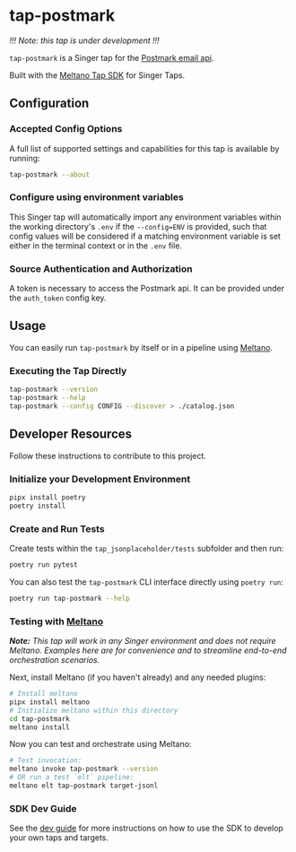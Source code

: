 # tap-postmark

*!!! Note: this tap is under development !!!*

`tap-postmark` is a Singer tap for the [Postmark email api](https://postmarkapp.com/developer/api/overview).

Built with the [Meltano Tap SDK](https://sdk.meltano.com) for Singer Taps.

<!--

Developer TODO: Update the below as needed to correctly describe the install procedure. For instance, if you do not have a PyPi repo, or if you want users to directly install from your git repo, you can modify this step as appropriate.

## Installation

Install from PyPi:

```bash
pipx install tap-postmark
```

Install from GitHub:

```bash
pipx install git+https://github.com/ORG_NAME/tap-postmark.git@main
```

-->

## Configuration

### Accepted Config Options

<!--
Developer TODO: Provide a list of config options accepted by the tap.

This section can be created by copy-pasting the CLI output from:

```
tap-postmark --about --format=markdown
```
-->

A full list of supported settings and capabilities for this
tap is available by running:

```bash
tap-postmark --about
```

### Configure using environment variables

This Singer tap will automatically import any environment variables within the working directory's
`.env` if the `--config=ENV` is provided, such that config values will be considered if a matching
environment variable is set either in the terminal context or in the `.env` file.

### Source Authentication and Authorization

A token is necessary to access the Postmark api. It can be provided under the `auth_token` config key.

## Usage

You can easily run `tap-postmark` by itself or in a pipeline using [Meltano](https://meltano.com/).

### Executing the Tap Directly

```bash
tap-postmark --version
tap-postmark --help
tap-postmark --config CONFIG --discover > ./catalog.json
```

## Developer Resources

Follow these instructions to contribute to this project.

### Initialize your Development Environment

```bash
pipx install poetry
poetry install
```

### Create and Run Tests

Create tests within the `tap_jsonplaceholder/tests` subfolder and
  then run:

```bash
poetry run pytest
```

You can also test the `tap-postmark` CLI interface directly using `poetry run`:

```bash
poetry run tap-postmark --help
```

### Testing with [Meltano](https://www.meltano.com)

_**Note:** This tap will work in any Singer environment and does not require Meltano.
Examples here are for convenience and to streamline end-to-end orchestration scenarios._

<!--
Developer TODO:
Your project comes with a custom `meltano.yml` project file already created. Open the `meltano.yml` and follow any "TODO" items listed in
the file.
-->

Next, install Meltano (if you haven't already) and any needed plugins:

```bash
# Install meltano
pipx install meltano
# Initialize meltano within this directory
cd tap-postmark
meltano install
```

Now you can test and orchestrate using Meltano:

```bash
# Test invocation:
meltano invoke tap-postmark --version
# OR run a test `elt` pipeline:
meltano elt tap-postmark target-jsonl
```

### SDK Dev Guide

See the [dev guide](https://sdk.meltano.com/en/latest/dev_guide.html) for more instructions on how to use the SDK to
develop your own taps and targets.

